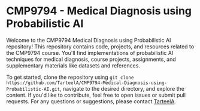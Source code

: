 # CMP9794 - Medical Diagnosis using Probabilistic AI

Welcome to the CMP9794 Medical Diagnosis using Probabilistic AI repository! This repository contains code, projects, and resources related to the CMP9794 course. You'll find implementations of probabilistic AI techniques for medical diagnosis, course projects, assignments, and supplementary materials like datasets and references.

To get started, clone the repository using `git clone https://github.com/TarteelA/CMP9794-Medical-Diagnosis-using-Probabilistic-AI.git`, navigate to the desired directory, and explore the content. If you'd like to contribute, feel free to open issues or submit pull requests. For any questions or suggestions, please contact [TarteelA](https://github.com/TarteelA).
